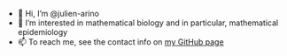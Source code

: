 - 👋 Hi, I’m @julien-arino
- 👀 I’m interested in mathematical biology and in particular, mathematical epidemiology
- 📫 To reach me, see the contact info on [my GitHub page](https://julien-arino.github.io)

<!---
julien-arino/julien-arino is a ✨ special ✨ repository because its `README.md` (this file) appears on your GitHub profile.
You can click the Preview link to take a look at your changes.
--->
